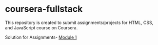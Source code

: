 # coursera-fullstack

This repository is created to submit assignments/projects for HTML, CSS, and JavaScript course on Coursera.

Solution for Assignments-
[Module 1](https://dhruv2502.github.io/coursera-fullstack/Module_2/)
